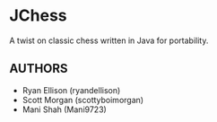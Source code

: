 # JChess

A twist on classic chess written in Java for portability.

## AUTHORS

- Ryan Ellison (ryandellison)
- Scott Morgan (scottyboimorgan)
- Mani Shah (Mani9723)

